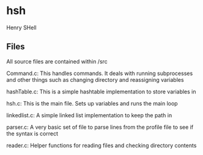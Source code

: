 # hsh
Henry SHell

## Files

All source files are contained within /src

Command.c: This handles commands. It deals with running subprocesses and other things such as changing directory and reassigning variables

hashTable.c: This is a simple hashtable implementation to store variables in

hsh.c: This is the main file. Sets up variables and runs the main loop

linkedlist.c: A simple linked list implementation to keep the path in

parser.c: A very basic set of file to parse lines from the profile file to see if the syntax is correct

reader.c: Helper functions for reading files and checking directory contents

